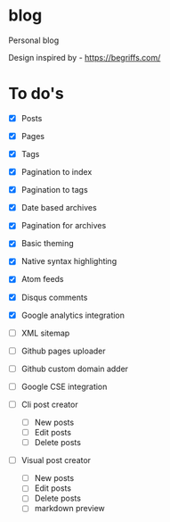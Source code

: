 blog
====

Personal blog

Design inspired by - https://begriffs.com/


To do's
=======

- [x] Posts
- [x] Pages
- [x] Tags
- [x] Pagination to index
- [x] Pagination to tags
- [x] Date based archives
- [x] Pagination for archives
- [x] Basic theming
- [x] Native syntax highlighting
- [x] Atom feeds
- [x] Disqus comments
- [x] Google analytics integration
- [ ] XML sitemap
- [ ] Github pages uploader
- [ ] Github custom domain adder
- [ ] Google CSE integration

- [ ] Cli post creator
	- [ ] New posts
	- [ ] Edit posts
	- [ ] Delete posts

- [ ] Visual post creator
	- [ ] New posts
	- [ ] Edit posts
	- [ ] Delete posts
	- [ ] markdown preview
